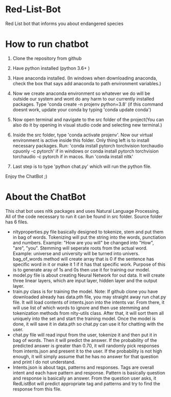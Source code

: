 # Red-List-Bot
Red List bot that informs you about endangered species



# How to run chatbot

1. Clone the repository from github

2. Have python installed (python 3.6+ )

3. Have anaconda installed. (In windows when downloading anaconda, check the box that says add anaconda to path environment variables.)

4. Now we create anaconda environment so whatever we do will be outside our system and wont do any harm to our currently installed packages. Type 'conda create -n projenv python=3.8' (if this command doesnt work, update your conda by typing 'conda update conda')

5. Now open terminal and navigate to the src folder of the project(You can also do it by opening in visual studio code and selecting new terminal.)

6. Inside the src folder, type 'conda activate projenv'. Now our virtual environment is active inside this folder. Only thing left is to install necessary packages. 
  Run: 'conda install pytorch torchvision torchaudio cpuonly -c pytorch' if in windows or 
  conda install pytorch torchvision torchaudio -c pytorch if in macos.
  Run 'conda install nltk'
7. Last step is to type 'python chat.py' which will run the python file.


Enjoy the ChatBot ;)



# About the ChatBot

This chat bot uses nltk packages and uses Natural Language Processing. All of the code necessary to run it can be found in src folder. Source folder has 6 files.
  * nltyproperties.py file basically designed to tokenize, stem and put them in bag of words. Tokenizing will put the string into the words, punctiation and numbers.
  Example: "How are you will" be changed into "How", "are", "you". Stemming will seperate roots from the actual word. Example: universe and university will be    turned into univers. bag_of_words method will create array that is 0 if the sentence has specific word in it or make it 1 if it has that specific work. Purpose of this is to generate aray of 1s and 0s then use it for training our model.
  * model.py file is about creating Neural Network for out data. It will create three linear layers, which are input layer, hidden layer and the output layer. 
  * train.py class is for training the model. Note: If github clone you have downloaded already has data.pth file, you may straight away run chat.py file. It will load contents of intents.json into the intents var. From there, it will use list of which words to ignore and then use stemming and tokenization methods from nlty-utils class. After that, it will sort them all uniquely into the set and start the training model. Once the model is done, it will save it in data.pth so chat.py can use it for chatting with the user. 
  * chat.py file will read input from the user, tokenize it and then put it in bag of words. Then it will predict the answer. If the probability of the predicted answer is greater than 0.70, it will randomly pick responses from intents.json and present it to the user. If the probability is not high enough, it will simply assume that he has no answer for that question and print I do not understand. 
  * Intents.json is about tags, patterns and responses. Tags are overall intent and each have pattern and response. Pattern is basically question and response is basically an answer. From the question user asks, it RedListBot will predict appropriate tag and patterns and try to find the response from this file.
  




